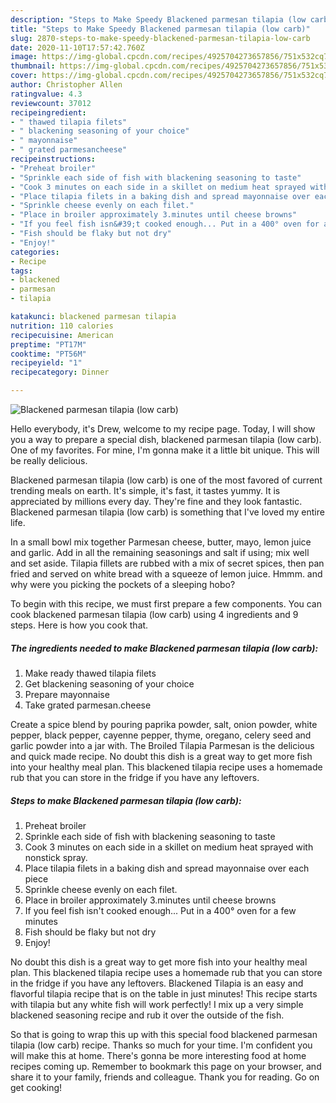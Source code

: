 ```yaml
---
description: "Steps to Make Speedy Blackened parmesan tilapia (low carb)"
title: "Steps to Make Speedy Blackened parmesan tilapia (low carb)"
slug: 2870-steps-to-make-speedy-blackened-parmesan-tilapia-low-carb
date: 2020-11-10T17:57:42.760Z
image: https://img-global.cpcdn.com/recipes/4925704273657856/751x532cq70/blackened-parmesan-tilapia-low-carb-recipe-main-photo.jpg
thumbnail: https://img-global.cpcdn.com/recipes/4925704273657856/751x532cq70/blackened-parmesan-tilapia-low-carb-recipe-main-photo.jpg
cover: https://img-global.cpcdn.com/recipes/4925704273657856/751x532cq70/blackened-parmesan-tilapia-low-carb-recipe-main-photo.jpg
author: Christopher Allen
ratingvalue: 4.3
reviewcount: 37012
recipeingredient:
- " thawed tilapia filets"
- " blackening seasoning of your choice"
- " mayonnaise"
- " grated parmesancheese"
recipeinstructions:
- "Preheat broiler"
- "Sprinkle each side of fish with blackening seasoning to taste"
- "Cook 3 minutes on each side in a skillet on medium heat sprayed with nonstick spray."
- "Place tilapia filets in a baking dish and spread mayonnaise over each piece"
- "Sprinkle cheese evenly on each filet."
- "Place in broiler approximately 3.minutes until cheese browns"
- "If you feel fish isn&#39;t cooked enough... Put in a 400° oven for a few minutes"
- "Fish should be flaky but not dry"
- "Enjoy!"
categories:
- Recipe
tags:
- blackened
- parmesan
- tilapia

katakunci: blackened parmesan tilapia 
nutrition: 110 calories
recipecuisine: American
preptime: "PT17M"
cooktime: "PT56M"
recipeyield: "1"
recipecategory: Dinner

---
```



![Blackened parmesan tilapia (low carb)](https://img-global.cpcdn.com/recipes/4925704273657856/751x532cq70/blackened-parmesan-tilapia-low-carb-recipe-main-photo.jpg)

Hello everybody, it's Drew, welcome to my recipe page. Today, I will show you a way to prepare a special dish, blackened parmesan tilapia (low carb). One of my favorites. For mine, I'm gonna make it a little bit unique. This will be really delicious.

Blackened parmesan tilapia (low carb) is one of the most favored of current trending meals on earth. It's simple, it's fast, it tastes yummy. It is appreciated by millions every day. They're fine and they look fantastic. Blackened parmesan tilapia (low carb) is something that I've loved my entire life.

In a small bowl mix together Parmesan cheese, butter, mayo, lemon juice and garlic. Add in all the remaining seasonings and salt if using; mix well and set aside. Tilapia fillets are rubbed with a mix of secret spices, then pan fried and served on white bread with a squeeze of lemon juice. Hmmm. and why were you picking the pockets of a sleeping hobo?


To begin with this recipe, we must first prepare a few components. You can cook blackened parmesan tilapia (low carb) using 4 ingredients and 9 steps. Here is how you cook that.

<!--inarticleads1-->

##### The ingredients needed to make Blackened parmesan tilapia (low carb):

1. Make ready  thawed tilapia filets
1. Get  blackening seasoning of your choice
1. Prepare  mayonnaise
1. Take  grated parmesan.cheese


Create a spice blend by pouring paprika powder, salt, onion powder, white pepper, black pepper, cayenne pepper, thyme, oregano, celery seed and garlic powder into a jar with. The Broiled Tilapia Parmesan is the delicious and quick made recipe. No doubt this dish is a great way to get more fish into your healthy meal plan. This blackened tilapia recipe uses a homemade rub that you can store in the fridge if you have any leftovers. 

<!--inarticleads2-->

##### Steps to make Blackened parmesan tilapia (low carb):

1. Preheat broiler
1. Sprinkle each side of fish with blackening seasoning to taste
1. Cook 3 minutes on each side in a skillet on medium heat sprayed with nonstick spray.
1. Place tilapia filets in a baking dish and spread mayonnaise over each piece
1. Sprinkle cheese evenly on each filet.
1. Place in broiler approximately 3.minutes until cheese browns
1. If you feel fish isn&#39;t cooked enough... Put in a 400° oven for a few minutes
1. Fish should be flaky but not dry
1. Enjoy!


No doubt this dish is a great way to get more fish into your healthy meal plan. This blackened tilapia recipe uses a homemade rub that you can store in the fridge if you have any leftovers. Blackened Tilapia is an easy and flavorful tilapia recipe that is on the table in just minutes! This recipe starts with tilapia but any white fish will work perfectly! I mix up a very simple blackened seasoning recipe and rub it over the outside of the fish. 

So that is going to wrap this up with this special food blackened parmesan tilapia (low carb) recipe. Thanks so much for your time. I'm confident you will make this at home. There's gonna be more interesting food at home recipes coming up. Remember to bookmark this page on your browser, and share it to your family, friends and colleague. Thank you for reading. Go on get cooking!
